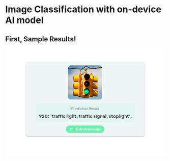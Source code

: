 # Image Classification with on-device AI model

## First, Sample Results!

![Traffic Light Image inferrece](image-1.png)